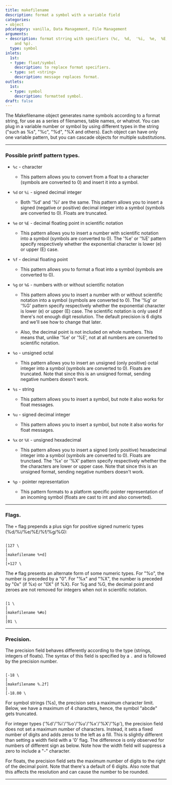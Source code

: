 ```yaml
---
title: makefilename
description: format a symbol with a variable field
categories:
- object
pdcategory: vanilla, Data Management, File Management
arguments:
- description: format strring with specifiers (%c,  %d,  '%i,  %e,  %E,  %f,  %g,  %G,  %o,  %s,  %u,  %x,  %X
    and %p).
  type: symbol
inlets:
  1st:
  - type: float/symbol
    description: to replace format specifiers.
  - type: set <string>
    description: message replaces format.
outlets:
  1st:
  - type: symbol
    description: formatted symbol.
draft: false
---
```

The Makefilename object generates name symbols according to a format string,  for use as a series of filenames,  table names,  or whatnot. You can plug in a variable number or symbol by using different types in the string ("such as %s",  "%c",  "%d",  "%X and others). Each object can have only one variable pattern,  but you can cascade objects for multiple substitutions.

----------------------

### Possible printf pattern types.

- `%c` - character

  - This pattern allows you to convert from a float to a character (symbols are converted to 0) and insert it into a symbol.

- `%d` or `%i` - signed decimal integer

  - Both '%d' and '%i' are the same. This pattern allows you to insert a signed (negative or positive) decimal integer into a symbol (symbols are converted to 0). Floats are truncated.

- `%e` or `%E` - decimal floating point in scientific notation

  - This pattern allows you to insert a number with scientific notation into a symbol (symbols are converted to 0). The '%e' or '%E' pattern specify respectively whether the exponential character is lower (e) or upper (E) case.

- `%f` - decimal floating point

  - This pattern allows you to format a float into a symbol (symbols are converted to 0).

- `%g` or `%G` - numbers with or without scientific notation

  - This pattern allows you to insert a number with or without scientific notation into a symbol (symbols are converted to 0). The '%g' or '%G' pattern specify respectively whether the exponential character is lower (e) or upper (E) case. The scientific notation is only used if there's not enough digit resolution. The default precision is 6 digits and we'll see how to change that later.

  - Also, the decimal point is not included on whole numbers. This means that, unlike '%e' or '%E', not at all numbers are converted to scientific notation.

- `%o` - unsigned octal

  - This pattern allows you to insert an unsigned (only positive) octal integer into a symbol (symbols are converted to 0). Floats are truncated. Note that since this is an unsigned format, sending negative numbers doesn't work.

- `%s` - string

  - This pattern allows you to insert a symbol, but note it also works for float messages.

- `%u` - signed decimal integer

  - This pattern allows you to insert a symbol, but note it also works for float messages.

- `%x` or `%X` - unsigned hexadecimal

  - This pattern allows you to insert a signed (only positive) hexadecimal integer into a symbol (symbols are converted to 0). Floats are trunctaed. The '%x' or '%X' pattern specify respectively whether the the characters are lower or upper case. Note that since this is an unsigned format, sending negative numbers doesn't work.

- `%p` - pointer representation

  - This pattern formats to a platform specific pointer representation of an incoming symbol (floats are cast to int and also converted).

--------------------

### Flags.

The `+` flag prepends a plus sign for positive signed numeric types (%d/%i/%e/%E/%f/%g/%G):

````

[127 \
|
[makefilename %+d]
|
[+127 \

````

The `#` flag presents an alternate form of some numeric types. For "%o", the number is preceded by a "0". For "%x" and "%X", the number is preceded by "0x" (if %x) or "0X" (if %X). For %g and %G, the decimal point and zeroes are not removed for integers when not in scientific notation.

````

[1 \
|
[makefilename %#o]
|
[01 \

````


----------------

### Precision.

The precision field behaves differently according to the type (strings, integers of floats). The syntax of this field is specified by a `.` and is followed by the precision number.

````

[-18 \
|
[makefilename %.2f]
|
[-18.00 \

````

For symbol strings (%s), the precision sets a maximum character limit. Below, we have a maximum of 4 characters, hence, the symbol "abcde" gets truncated.

For integer types ('%d'/'%i'/'%o'/'%u'/'%x'/'%X'/'%p'), the precision field does not set a maximum number of characters. Instead, it sets a fixed number of digits and adds zeros to the left as a fill. This is slightly different than setting a width field with a '0' flag. The difference is only observed for numbers of different sign as below. Note how the width field will suppress a zero to include a "-" character.

For floats, the precision field sets the maximum number of digits to the right of the decimal point. Note that there's a default of 6 digits. Also note that this affects the resolution and can cause the number to be rounded.

----------------
